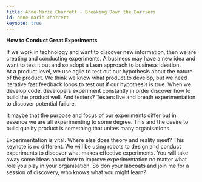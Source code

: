 ```yaml
---
title: Anne-Marie Charrett - Breaking Down the Barriers
id: anne-marie-charrett
keynote: true
---
```


**How to Conduct Great Experiments**

If we work in technology and want to discover new information, then we are creating and conducting experiments.
A business may have a new idea and want to test it out and so adopt a Lean approach to business ideation.  
At a product level, we use agile to test out our hypothesis about the nature of  the product. We think we know what product to develop, but we need iterative fast feedback loops to test out if our hypothesis is true.
When we develop code, developers experiment constantly in order discover how to build the product well.
And testers? Testers live and breath experimentation to discover potential failure.  

It maybe that the purpose and focus of our experiments differ but in essence we are all experimenting to some degree. This and the desire to build quality product is something that unites many organisations.

Experimentation is vital. Where else does theory and reality meet? This keynote is no different.  We will be using robots to design and conduct experiments to discover what makes effective experiments. You will take away some ideas about how to improve experimentation no matter what role you play in your organisation.
So don your labcoats and join me for a session of discovery, who knows what you might learn?
